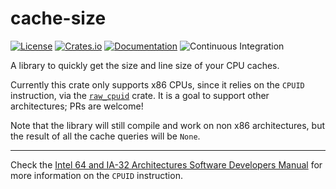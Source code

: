 # cache-size
[![License](https://img.shields.io/badge/License-BSD%203--Clause-blue.svg)](https://opensource.org/licenses/BSD-3-Clause) [![Crates.io](https://img.shields.io/crates/v/cache-size.svg)](https://crates.io/crates/cache-size) [![Documentation](https://docs.rs/cache-size/badge.svg)](https://docs.rs/cache-size) ![Continuous Integration](https://github.com/lovesegfault/cache-size/workflows/Continuous%20Integration/badge.svg)

A library to quickly get the size and line size of your CPU caches.

Currently this crate only supports x86 CPUs, since it relies on the `CPUID` instruction, via
the [`raw_cpuid`][raw_cpuid] crate. It is a goal to support other architectures; PRs are
welcome!

Note that the library will still compile and work on non x86 architectures, but
the result of all the cache queries will be `None`.

---
Check the [Intel 64 and IA-32 Architectures Software Developers Manual](https://software.intel.com/sites/default/files/managed/39/c5/325462-sdm-vol-1-2abcd-3abcd.pdf)
for more information on the `CPUID` instruction.

[raw_cpuid]: https://github.com/gz/rust-cpuid
